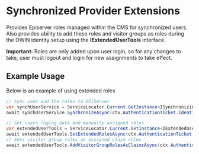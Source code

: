 ﻿# Synchronized Provider Extensions

Provides Episerver roles managed within the CMS for synchronized users. Also provides ability to add these roles and visitor groups as roles during the OWIN identity setup using the **IExtendedUserTools** interface.

**Important:** Roles are only added upon user login, so for any changes to take, user must logout and login for new assignments to take effect.

## Example Usage

Below is an example of using extended roles

```cs
// Sync user and the roles to EPiServer
var synchUserService = ServiceLocator.Current.GetInstance<ISynchronizingUserService>();
await synchUserService.SynchronizeAsync(ctx.AuthenticationTicket.Identity);

// Set users loging date and manually assigned roles
var extendedUserTools = ServiceLocator.Current.GetInstance<IExtendedUserTools>();
await extendedUserTools.SetExtendedRolesAsync(ctx.AuthenticationTicket.Identity, DateTime.UtcNow);
// Sets visitor group roles as assigned claim roles
await extendedUserTools.AddVisitorGroupRolesAsClaimsAsync(ctx.AuthenticationTicket.Identity, new HttpContextWrapper(HttpContext.Current));  
```